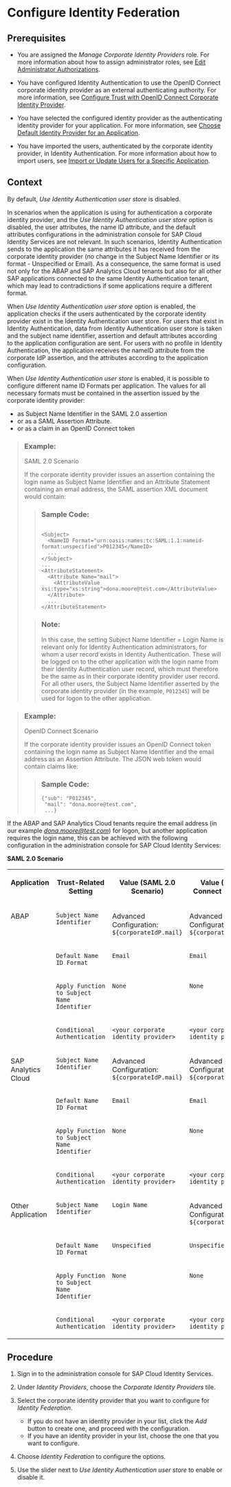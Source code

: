 <!-- loio749284f4498649ba8e8bcc3e8342b9dd -->

# Configure Identity Federation



<a name="loio749284f4498649ba8e8bcc3e8342b9dd__prereq_tvw_gtk_25b"/>

## Prerequisites

-   You are assigned the *Manage Corporate Identity Providers* role. For more information about how to assign administrator roles, see [Edit Administrator Authorizations](../Operation-Guide/edit-administrator-authorizations-86ee374.md).

-   You have configured Identity Authentication to use the OpenID Connect corporate identity provider as an external authenticating authority. For more information, see [Configure Trust with OpenID Connect Corporate Identity Provider](../Operation-Guide/configure-trust-with-openid-connect-corporate-identity-provider-8ff83a1.md).

-   You have selected the configured identity provider as the authenticating identity provider for your application. For more information, see [Choose Default Identity Provider for an Application](../Operation-Guide/choose-default-identity-provider-for-an-application-e9d8274.md).

-   You have imported the users, authenticated by the corporate identity provider, in Identity Authentication. For more information about how to import users, see [Import or Update Users for a Specific Application](../Operation-Guide/import-or-update-users-for-a-specific-application-33838e0.md).




<a name="loio749284f4498649ba8e8bcc3e8342b9dd__context_imb_h32_25b"/>

## Context

By default, *Use Identity Authentication user store* is disabled.

In scenarios when the application is using for authentication a corporate identity provider, and the *Use Identity Authentication user store* option is disabled, the user attributes, the name ID attribute, and the default attributes configurations in the administration console for SAP Cloud Identity Services are not relevant. In such scenarios, Identity Authentication sends to the application the same attributes it has received from the corporate identity provider \(no change in the Subject Name Identifier or its format - Unspecified or Email\). As a consequence, the same format is used not only for the ABAP and SAP Analytics Cloud tenants but also for all other SAP applications connected to the same Identity Authentication tenant, which may lead to contradictions if some applications require a different format.

When *Use Identity Authentication user store* option is enabled, the application checks if the users authenticated by the corporate identity provider exist in the Identity Authentication user store. For users that exist in Identity Authentication, data from Identity Authentication user store is taken and the subject name identifier, assertion and default attributes according to the application configuration are sent. For users with no profile in Identity Authentication, the application receives the nameID attribute from the corporate IdP assertion, and the attributes according to the application configuration.

When *Use Identity Authentication user store* is enabled, it is possible to configure different name ID Formats per application. The values for all necessary formats must be contained in the assertion issued by the corporate identity provider:

-   as Subject Name Identifier in the SAML 2.0 assertion
-   or as a SAML Assertion Attribute.
-   or as a claim in an OpenID Connect token

> ### Example:  
> SAML 2.0 Scenario
> 
> If the corporate identity provider issues an assertion containing the login name as Subject Name Identifier and an Attribute Statement containing an email address, the SAML assertion XML document would contain:
> 
> > ### Sample Code:  
> > ```
> > 
> > <Subject>
> >   <NameID Format="urn:oasis:names:tc:SAML:1.1:nameid-format:unspecified">P012345</NameID>
> >   ...
> > </Subject>
> > ...
> > <AttributeStatement>
> >   <Attribute Name="mail">
> >     <AttributeValue xsi:type="xs:string">dona.moore@test.com</AttributeValue>
> >   </Attribute>
> >   ...
> > </AttributeStatement>
> > ```
> 
> > ### Note:  
> > In this case, the setting Subject Name Identifier = Login Name is relevant only for Identity Authentication administrators, for whom a user record exists in Identity Authentication. These will be logged on to the other application with the login name from their Identity Authentication user record, which must therefore be the same as in their corporate identity provider user record. For all other users, the Subject Name Identifier asserted by the corporate identity provider \(in the example, `P012345`\) will be used for logon to the other application.

> ### Example:  
> OpenID Connect Scenario
> 
> If the corporate identity provider issues an OpenID Connect token containing the login name as Subject Name Identifier and the email address as an Assertion Attribute. The JSON web token would contain claims like:
> 
> > ### Sample Code:  
> > ```
> > {"sub": "P012345",
> >  "mail": "dona.moore@test.com",
> >  ...}
> > ```

If the ABAP and SAP Analytics Cloud tenants require the email address \(in our example *dona.moore@test.com*\) for logon, but another application requires the login name, this can be achieved with the following configuration in the administration console for SAP Cloud Identity Services:

**SAML 2.0 Scenario**


<table>
<tr>
<th valign="top">

Application

</th>
<th valign="top">

Trust-Related Setting

</th>
<th valign="top">

Value \(SAML 2.0 Scenario\)

</th>
<th valign="top">

Value \(OpenID Connect Scenario\)

</th>
</tr>
<tr>
<td valign="top" rowspan="4">

ABAP

</td>
<td valign="top">

`Subject Name Identifier`

</td>
<td valign="top">

Advanced Configuration: `${corporateIdP.mail}`

</td>
<td valign="top">

Advanced Configuration: `${corporateIdP.mail}`

</td>
</tr>
<tr>
<td valign="top">

`Default Name ID Format`

</td>
<td valign="top">

`Email`

</td>
<td valign="top">

`Email`

</td>
</tr>
<tr>
<td valign="top">

`Apply Function to Subject Name Identifier`

</td>
<td valign="top">

`None`

</td>
<td valign="top">

`None`

</td>
</tr>
<tr>
<td valign="top">

`Conditional Authentication`

</td>
<td valign="top">

`<your corporate identity provider>`

</td>
<td valign="top">

`<your corporate identity provider>`

</td>
</tr>
<tr>
<td valign="top" rowspan="4">

SAP Analytics Cloud

</td>
<td valign="top">

`Subject Name Identifier`

</td>
<td valign="top">

Advanced Configuration: `${corporateIdP.mail}`

</td>
<td valign="top">

Advanced Configuration: `${corporateIdP.mail}`

</td>
</tr>
<tr>
<td valign="top">

`Default Name ID Format`

</td>
<td valign="top">

`Email`

</td>
<td valign="top">

`Email`

</td>
</tr>
<tr>
<td valign="top">

`Apply Function to Subject Name Identifier`

</td>
<td valign="top">

`None`

</td>
<td valign="top">

`None`

</td>
</tr>
<tr>
<td valign="top">

`Conditional Authentication`

</td>
<td valign="top">

`<your corporate identity provider>`

</td>
<td valign="top">

`<your corporate identity provider>`

</td>
</tr>
<tr>
<td valign="top" rowspan="4">

Other Application

</td>
<td valign="top">

`Subject Name Identifier`

</td>
<td valign="top">

`Login Name`

</td>
<td valign="top">

Advanced Configuration: `${corporateIdP.mail}`

</td>
</tr>
<tr>
<td valign="top">

`Default Name ID Format`

</td>
<td valign="top">

`Unspecified`

</td>
<td valign="top">

`Unspecified`

</td>
</tr>
<tr>
<td valign="top">

`Apply Function to Subject Name Identifier`

</td>
<td valign="top">

`None`

</td>
<td valign="top">

`None`

</td>
</tr>
<tr>
<td valign="top">

`Conditional Authentication`

</td>
<td valign="top">

`<your corporate identity provider>`

</td>
<td valign="top">

`<your corporate identity provider>`

</td>
</tr>
</table>



<a name="loio749284f4498649ba8e8bcc3e8342b9dd__steps_enable_idfederation"/>

## Procedure

1.  Sign in to the administration console for SAP Cloud Identity Services.

2.  Under *Identity Providers*, choose the *Corporate Identity Providers* tile.

3.  Select the corporate identity provider that you want to configure for *Identity Federation*.

    -   If you do not have an identity provider in your list, click the *Add* button to create one, and proceed with the configuration.
    -   If you have an identity provider in your list, choose the one that you want to configure.

4.  Choose *Identity Federation* to configure the options.

5.  Use the slider next to *Use Identity Authentication user store* to enable or disable it.


